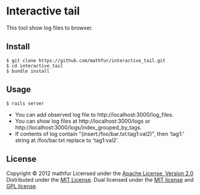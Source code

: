 Interactive tail
================

This tool show log files to browser.

 
Install
------
```shell
$ git clone https://github.com/mathfur/interactive_tail.git
$ cd interactive_tail
$ bundle install
```

Usage
-----
```shell
$ rails server
```
* You can add observed log file to http://localhost:3000/log_files.
* You can show log files at http://localhost:3000/logs or http://localhost:3000/logs/index_grouped_by_tags.
* If contents of log contain "(insert:/foo/bar.txt:tag1:val2)", then 'tag1:' string at /foo/bar.txt replace to 'tag1:val2'.

License
----------
Copyright &copy; 2012 mathfur
Licensed under the [Apache License,   Version 2.0][Apache]
Distributed under the [MIT License][mit].
Dual licensed under the [MIT license][MIT] and [GPL license][GPL].
 
[Apache]: http://www.apache.org/licenses/LICENSE-2.0
[MIT]: http://www.opensource.org/licenses/mit-license.php

[GPL]: http://www.gnu.org/licenses/gpl.html
